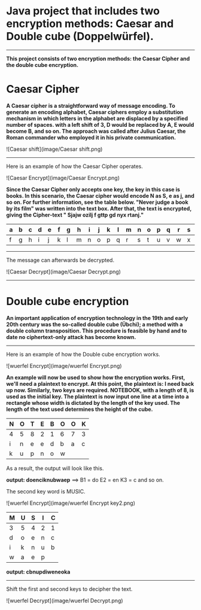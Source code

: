 #  Java project that includes two encryption methods: Caesar and Double cube (Doppelwürfel).

****

**This project consists of two encryption methods: the Caesar Cipher and the double cube encryption.**


# Caesar Cipher

**A Caesar cipher is a straightforward way of message encoding. To generate an encoding alphabet, Caesar ciphers employ a substitution mechanism in which letters in the alphabet are displaced by a specified number of spaces. with a left shift of 3, D would be replaced by A, E would become B, and so on. The approach was called after Julius Caesar, the Roman commander who employed it in his private communication.**

![Caesar shift](image/Caesar shift.png)
****

Here is an example of how the Caesar Cipher operates.



![Caesar Encrypt](image/Caesar Encrypt.png)

**Since the Caesar Cipher only accepts one key, the key in this case is books. In this scenario, the Caesar cipher would encode N as S, e as j, and so on. For further information, see the table below. "Never judge a book by its film" was written into the text box. After that, the text is encrypted, giving the Cipher-text " Sjajw ozilj f gttp gd nyx rtanj."**

| a | b | c | d | e | f | g | h | i | j | k | l | m | n | o | p | q | r | s | t | u | v | w | x | y | z |
|---|---|---|---|---|---|---|---|---|---|---|---|---|---|---|---|---|---|---|---|---|---|---|---|---|---|
| f | g | h | i | j | k | l | m | n | o | p | q | r | s | t | u | v | w | x | y | z | a | b | c | d | e |
****
The message can afterwards be decrypted.

![Caesar Decrypt](image/Caesar Decrypt.png)

****

# Double cube encryption

**An important application of encryption technology in the 19th and early 20th century was the so-called double cube (Übchi); a method with a double column transposition. This procedure is feasible by hand and to date no ciphertext-only attack has become known.**
****

Here is an example of how the Double cube encryption works.

![wuerfel Encrypt](image/wuerfel Encrypt.png)

**An example will now be used to show how the encryption works. First, we'll need a plaintext to encrypt. At this point, the plaintext is: I need back up now.
Similarly, two keys are required. NOTEBOOK, with a length of 8, is used as the initial key. The plaintext is now input one line at a time into a rectangle whose width is dictated by the length of the key used. The length of the text used determines the height of the cube.**

| N | O | T | E | B | O | O | K |
|---|---|---|---|---|---|---|---|
| 4 | 5 | 8 | 2 | 1 | 6 | 7 | 3 |
| i | n | e | e | d | b | a | c |
| k | u | p | n | o | w |   |   |

As a result, the output will look like this.

**output: doenciknubwaep** ==>
B1 = do 
E2 = en
K3 = c 
and so on.

The second key word is MUSIC.

![wuerfel Encrypt](image/wuerfel Encrypt key2.png)

| M | U | S | I | C |
|---|---|---|---|---|
| 3 | 5 | 4 | 2 | 1 |
| d | o | e | n | c |
| i | k | n | u | b |
| w | a | e | p |   |

**output: cbnupdiweneoka**

****

Shift the first and second keys to decipher the text.

![wuerfel Decrypt](image/wuerfel Decrypt.png)